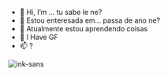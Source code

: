 - 👋 Hi, I’m ... tu sabe le ne?
- 👀 Estou enteresada em... passa de ano ne?
- 🌱 Atualmente estou aprendendo coisas
- 💞️ I Have GF
- 📫 ?

![ink-sans](https://github.com/opaalicya/opaalicya/assets/142051991/281ab90b-875f-4fb6-b347-be6ef49f513f)


<!---
opaalicya/opaalicya is a ✨ special ✨ repository because its `README.md` (this file) appears on your GitHub profile.
You can click the Preview link to take a look at your changes.
--->
